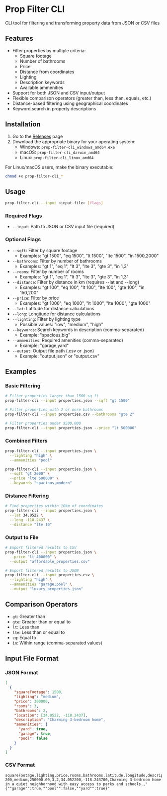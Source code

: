 # Prop Filter CLI

CLI tool for filtering and transforming property data from JSON or CSV files

## Features

- Filter properties by multiple criteria:
  - Square footage
  - Number of bathrooms
  - Price
  - Distance from coordinates
  - Lighting
  - Description keywords
  - Available ammenities
- Support for both JSON and CSV input/output
- Flexible comparison operators (greater than, less than, equals, etc.)
- Distance-based filtering using geographical coordinates
- Keyword search in property descriptions

## Installation

1. Go to the [Releases](https://github.com/ramirofarias/prop-filter-cli/releases) page
2. Download the appropriate binary for your operating system:
   - Windows: `prop-filter-cli_windows_amd64.exe`
   - macOS: `prop-filter-cli_darwin_amd64`
   - Linux: `prop-filter-cli_linux_amd64`

For Linux/macOS users, make the binary executable:

```bash
chmod +x prop-filter-cli_*
```

## Usage

```bash
prop-filter-cli --input <input-file> [flags]
```

### Required Flags

- `--input`: Path to JSON or CSV input file (required)

### Optional Flags

- `--sqft`: Filter by square footage
  - Examples: "gt 1500", "eq 1500", "lt 1500", "lte 1500", "in 1500,2000"
- `--bathrooms`: Filter by number of bathrooms
  - Examples: "gt 1", "eq 1", "lt 3", "lte 3", "gte 3", "in 1,3"
- `--rooms`: Filter by number of rooms
  - Examples: "gt 1", "eq 1", "lt 3", "lte 3", "gte 3", "in 1,3"
- `--distance`: Filter by distance in km (requires --lat and --long)
  - Examples: "gt 100", "eq 100", "lt 100", "lte 100", "gte 100", "in 150,200"
- `--price`: Filter by price
  - Examples: "gt 1000", "eq 1000", "lt 1000", "lte 1000", "gte 1000"
- `--lat`: Latitude for distance calculations
- `--long`: Longitude for distance calculations
- `--lighting`: Filter by lighting type
  - Possible values: "low", "medium", "high"
- `--keywords`: Search keywords in description (comma-separated)
  - Example: "spacious,big"
- `--ammenities`: Required amenities (comma-separated)
  - Example: "garage,yard"
- `--output`: Output file path (.csv or .json)
  - Example: "output.json" or "output.csv"

## Examples

### Basic Filtering

```bash
# Filter properties larger than 1500 sq ft
prop-filter-cli --input properties.json --sqft "gt 1500"

# Filter properties with 2 or more bathrooms
prop-filter-cli --input properties.csv --bathrooms "gte 2"

# Filter properties under $500,000
prop-filter-cli --input properties.json --price "lt 500000"
```

### Combined Filters

```bash
prop-filter-cli --input properties.json \
  --lighting "high" \
  --ammenities "pool"

prop-filter-cli --input properties.json \
  --sqft "gt 2000" \
  --price "lte 600000" \
  --keywords "spacious,modern"
```

### Distance Filtering

```bash
# Find properties within 10km of coordinates
prop-filter-cli --input properties.json \
  --lat 34.0522 \
  --long -118.2437 \
  --distance "lte 10"
```

### Output to File

```bash
# Export filtered results to CSV
prop-filter-cli --input properties.json \
  --price "lt 400000" \
  --output "affordable_properties.csv"

# Export filtered results to JSON
prop-filter-cli --input properties.csv \
  --lighting "high" \
  --ammenities "garage,pool" \
  --output "luxury_properties.json"
```

## Comparison Operators

- `gt`: Greater than
- `gte`: Greater than or equal to
- `lt`: Less than
- `lte`: Less than or equal to
- `eq`: Equal to
- `in`: Within range (comma-separated values)

## Input File Format

### JSON Format

```json
[
  {
    "squareFootage": 1500,
    "lighting": "medium",
    "price": 300000,
    "rooms": 3,
    "bathrooms": 2,
    "location": [34.0522, -118.2437],
    "description": "Charming 3-bedroom home",
    "ammenities": {
      "yard": true,
      "garage": true,
      "pool": false
    }
  }
]
```

### CSV Format

```csv
squareFootage,lighting,price,rooms,bathrooms,latitude,longitude,description,ammenities
200,medium,250000.00,3,2,34.052200,-118.243700,Charming 3-bedroom home in a quiet neighborhood with easy access to parks and schools.,"{""garage"":true,""pool"":false,""yard"":true}"
```
